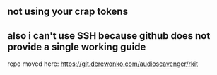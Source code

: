 ## not using your crap tokens
## also i can't use SSH because github does not provide a single working guide

repo moved here: https://git.derewonko.com/audioscavenger/rkit
